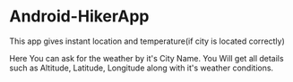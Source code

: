# Android-HikerApp
This app gives instant location and temperature(if city is located correctly)

Here You can ask for the weather by it's City Name. You Will get all details such as Altitude, Latitude, Longitude along with it's weather conditions.
